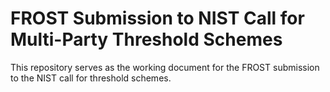# FROST Submission to NIST Call for Multi-Party Threshold Schemes

This repository serves as the working document for the FROST submission to the
NIST call for threshold schemes.
